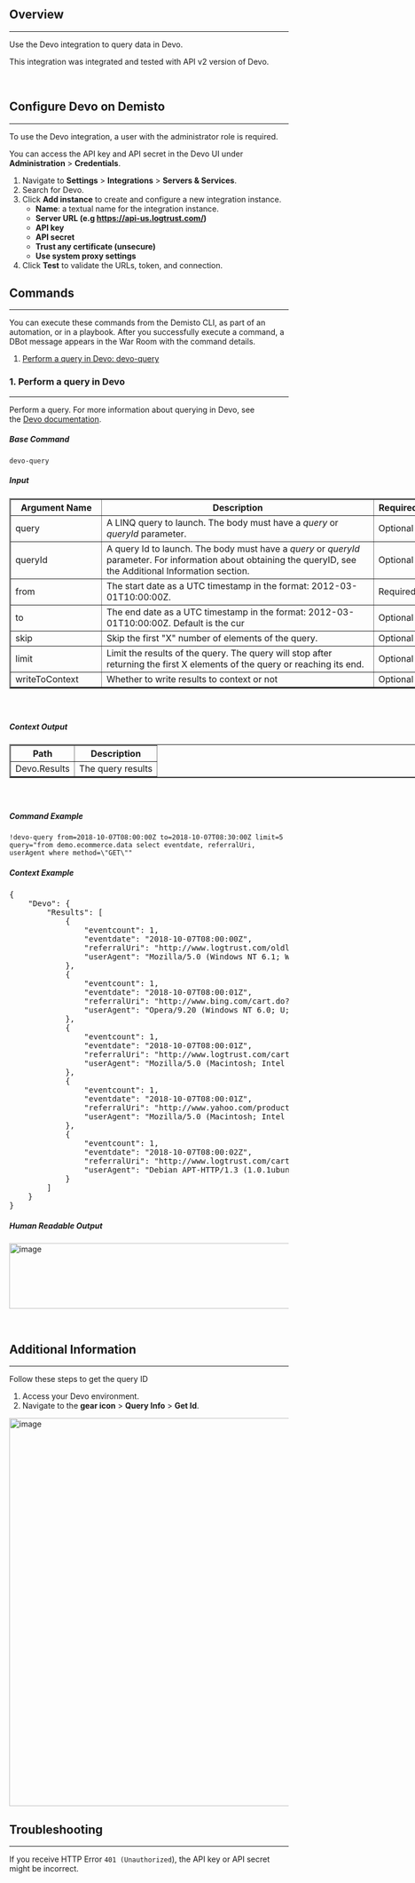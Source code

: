 <h2>Overview</h2>
<hr>
<p>Use the Devo integration to query data in Devo.</p>
<p>This integration was integrated and tested with API v2 version of Devo.</p>
<p> </p>
<h2>Configure Devo on Demisto</h2>
<hr>
<p>To use the Devo integration, a user with the administrator role is required.</p>
<p>You can access the API key and API secret in the Devo UI under <strong>Administration</strong> &gt; <strong>Credentials</strong>.</p>
<ol>
<li>Navigate to <strong>Settings</strong> &gt; <strong>Integrations</strong> &gt; <strong>Servers &amp; Services</strong>.</li>
<li>Search for Devo.</li>
<li>Click <strong>Add instance</strong> to create and configure a new integration instance.<br>
<ul>
<li>
<strong>Name</strong>: a textual name for the integration instance.</li>
<li><strong>Server URL (e.g <a href="https://api-us.logtrust.com/" rel="nofollow">https://api-us.logtrust.com/</a>)</strong></li>
<li><strong>API key</strong></li>
<li><strong>API secret</strong></li>
<li><strong>Trust any certificate (unsecure)</strong></li>
<li><strong>Use system proxy settings</strong></li>
</ul>
</li>
<li>Click <strong>Test</strong> to validate the URLs, token, and connection.</li>
</ol>
<h2>Commands</h2>
<hr>
<p>You can execute these commands from the Demisto CLI, as part of an automation, or in a playbook. After you successfully execute a command, a DBot message appears in the War Room with the command details.</p>
<ol>
<li><a href="#h_65353040761539088083740">Perform a query in Devo: devo-query</a></li>
</ol>
<h3 id="h_65353040761539088083740">1. Perform a query in Devo</h3>
<hr>
<p>Perform a query. For more information about querying in Devo, see the <a href="https://docs.devo.com/confluence/docs/data-search/linq" rel="nofollow">Devo documentation</a>.</p>
<h5>Base Command</h5>
<pre><code>devo-query</code></pre>
<h5>Input</h5>
<table style="width: 748px;" border="2" cellpadding="6">
<thead>
<tr>
<th style="width: 148.667px;"><strong>Argument Name</strong></th>
<th style="width: 487.333px;"><strong>Description</strong></th>
<th style="width: 71px;"><strong>Required</strong></th>
</tr>
</thead>
<tbody>
<tr>
<td style="width: 148.667px;">query</td>
<td style="width: 487.333px;">A LINQ query to launch. The body must have a <em>query</em> or <em>queryId</em> parameter.</td>
<td style="width: 71px;">Optional</td>
</tr>
<tr>
<td style="width: 148.667px;">queryId</td>
<td style="width: 487.333px;">A query Id to launch. The body must have a <em>query</em> or <em>queryId</em> parameter. For information about obtaining the queryID, see the Additional Information section.</td>
<td style="width: 71px;">Optional</td>
</tr>
<tr>
<td style="width: 148.667px;">from</td>
<td style="width: 487.333px;">The start date as a UTC timestamp in the format: 2012-03-01T10:00:00Z.</td>
<td style="width: 71px;">Required</td>
</tr>
<tr>
<td style="width: 148.667px;">to</td>
<td style="width: 487.333px;">The end date as a UTC timestamp in the format: 2012-03-01T10:00:00Z. Default is the cur</td>
<td style="width: 71px;">Optional</td>
</tr>
<tr>
<td style="width: 148.667px;">skip</td>
<td style="width: 487.333px;">Skip the first "X" number of elements of the query.</td>
<td style="width: 71px;">Optional</td>
</tr>
<tr>
<td style="width: 148.667px;">limit</td>
<td style="width: 487.333px;">Limit the results of the query. The query will stop after returning the first X elements of the query or reaching its end.</td>
<td style="width: 71px;">Optional</td>
</tr>
<tr>
<td style="width: 148.667px;">writeToContext</td>
<td style="width: 487.333px;">Whether to write results to context or not</td>
<td style="width: 71px;">Optional</td>
</tr>
</tbody>
</table>
<h5> </h5>
<h5>Context Output</h5>
<table style="width: 750px;" border="2" cellpadding="6">
<thead>
<tr>
<th><strong>Path</strong></th>
<th><strong>Description</strong></th>
</tr>
</thead>
<tbody>
<tr>
<td>Devo.Results</td>
<td>The query results</td>
</tr>
</tbody>
</table>
<h5> </h5>
<h5>Command Example</h5>
<pre><code>!devo-query from=2018-10-07T08:00:00Z to=2018-10-07T08:30:00Z limit=5 query="from demo.ecommerce.data select eventdate, referralUri, userAgent where method=\"GET\""</code></pre>
<h5>Context Example</h5>
<pre>{
    "Devo": {
        "Results": [
            {
                "eventcount": 1,
                "eventdate": "2018-10-07T08:00:00Z",
                "referralUri": "http://www.logtrust.com/oldlink?item_id=LOG-77\u0026port=161\u0026JSESSIONID=SD5SL4FF3ADFF5",
                "userAgent": "Mozilla/5.0 (Windows NT 6.1; WOW64; rv:40.0) Gecko/20100101 Firefox/40.1"
            },
            {
                "eventcount": 1,
                "eventdate": "2018-10-07T08:00:01Z",
                "referralUri": "http://www.bing.com/cart.do?action=purchase\u0026itemId=LOG-66\u0026product_id=L98-72BOK-SKD00\u0026JSESSIONID=SD1SL6FF8ADFF4",
                "userAgent": "Opera/9.20 (Windows NT 6.0; U; en)"
            },
            {
                "eventcount": 1,
                "eventdate": "2018-10-07T08:00:01Z",
                "referralUri": "http://www.logtrust.com/cart.do?action=purchase\u0026itemId=LOG-29\u0026product_id=99J-SALKS-ASKD0\u0026JSESSIONID=SD5SL7FF7ADFF1",
                "userAgent": "Mozilla/5.0 (Macintosh; Intel Mac OS X 10_11_3) AppleWebKit/601.4.4 (KHTML, like Gecko)"
            },
            {
                "eventcount": 1,
                "eventdate": "2018-10-07T08:00:01Z",
                "referralUri": "http://www.yahoo.com/product.screen?product_id=235-40LSZ-09823\u0026JSESSIONID=SD1SL4FF10ADFF7",
                "userAgent": "Mozilla/5.0 (Macintosh; Intel Mac OS X 10_11_3) AppleWebKit/601.4.4 (KHTML, like Gecko)"
            },
            {
                "eventcount": 1,
                "eventdate": "2018-10-07T08:00:02Z",
                "referralUri": "http://www.logtrust.com/cart.do?action=addtocart\u0026itemId=LOG-66\u0026product_id=235-40ER0-J3308\u0026JSESSIONID=SD9SL1FF5ADFF8",
                "userAgent": "Debian APT-HTTP/1.3 (1.0.1ubuntu2)"
            }
        ]
    }
}
</pre>
<h5>Human Readable Output</h5>
<p><a href="https://user-images.githubusercontent.com/35098543/46580548-ac6e8d00-ca2f-11e8-81d7-7b90c48c2fbc.png" target="_blank" rel="noopener noreferrer"><img src="https://user-images.githubusercontent.com/35098543/46580548-ac6e8d00-ca2f-11e8-81d7-7b90c48c2fbc.png" alt="image" width="751" height="118"></a></p>
<p> </p>
<h2>Additional Information</h2>
<hr>
<p>Follow these steps to get the query ID</p>
<ol>
<li>Access your Devo environment.</li>
<li>Navigate to the <strong>gear icon</strong> &gt; <strong>Query Info</strong> &gt; <strong>Get Id</strong>.</li>
</ol>
<p><img src="https://user-images.githubusercontent.com/35098543/47137984-cbd3a880-d2c0-11e8-9d1c-082313f15d1a.png" alt="image" width="748" height="699"></p>
<h2>Troubleshooting</h2>
<hr>
<p>If you receive HTTP Error <code>401 (Unauthorized</code>), the API key or API secret might be incorrect.</p>